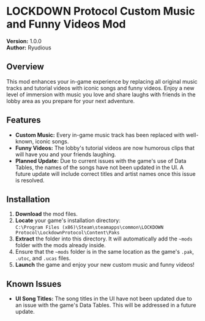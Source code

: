 # LOCKDOWN Protocol Custom Music and Funny Videos Mod

**Version:** 1.0.0  
**Author:** Ryudious

## Overview

This mod enhances your in-game experience by replacing all original music tracks and tutorial videos with iconic songs and funny videos. Enjoy a new level of immersion with music you love and share laughs with friends in the lobby area as you prepare for your next adventure.

## Features

- **Custom Music:** Every in-game music track has been replaced with well-known, iconic songs.
- **Funny Videos:** The lobby's tutorial videos are now humorous clips that will have you and your friends laughing.
- **Planned Update:** Due to current issues with the game's use of Data Tables, the names of the songs have not been updated in the UI. A future update will include correct titles and artist names once this issue is resolved.

## Installation

1. **Download** the mod files.
2. **Locate** your game's installation directory:  
   `C:\Program Files (x86)\Steam\steamapps\common\LOCKDOWN Protocol\LockdownProtocol\Content\Paks`
3. **Extract** the folder into this directory. It will automatically add the `~mods` folder with the mods already inside.
4. Ensure that the `~mods` folder is in the same location as the game's `.pak`, `.utoc`, and `.ucas` files.
5. **Launch** the game and enjoy your new custom music and funny videos!

## Known Issues

- **UI Song Titles:** The song titles in the UI have not been updated due to an issue with the game's Data Tables. This will be addressed in a future update.
